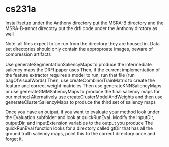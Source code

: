 # cs231a

Install/setup
under the Anthony directory put the MSRA-B directory and the MSRA-B-annot direcotry
put the drfi code under the Anthony dirctory as well

Note: all files expect to be run from the directory they are housed in.
Data set directories should only contain the approproate images, beware of compression artifacts

Use generateSegmentationSaliencyMaps to produce the intermediate saliency maps the DRFI paper uses
Then, if the current implementation of the feature extractor requires a model to run, run that file (run bagOfVisualWords)
Then, use createCombinorTrainMatrix to create the feature and correct weight matricies
Then use generateKNNSaliencyMaps or use generateGMMSaliencyMaps to produce the final saliency maps for our method
Alternatively use createClusterModelAndWeights and then use generateClusterSaliencyMaps to produce the third set of saliency maps

Once you have an output, if you want to evaluate your method look under the Evaluation subfolder and look at quickRunEval.  Modify the inputDir, outputDir, and inputExtension variables to the output you produce
The quickRunEval function looks for a directory called gtDir that has all the ground truth saliency maps, point this to the correct directory once and forget it.


